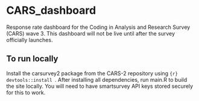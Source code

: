 # CARS_dashboard

Response rate dashboard for the Coding in Analysis and Research Survey (CARS) wave 3. This dashboard will not be live until after the survey officially launches. 

## To run locally

Install the carsurvey2 package from the CARS-2 repository using ```{r} devtools::install ```. After installing all dependencies, run main.R to build the site locally. You will need to have smartsurvey API keys stored securely for this to work.
